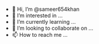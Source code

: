 - 👋 Hi, I’m @sameer654khan
- 👀 I’m interested in ...
- 🌱 I’m currently learning ...
- 💞️ I’m looking to collaborate on ...
- 📫 How to reach me ...

<!---
sameer654khan/sameer654khan is a ✨ special ✨ repository because its `README.md` (this file) appears on your GitHub profile.
You can click the Preview link to take a look at your changes.
--->
